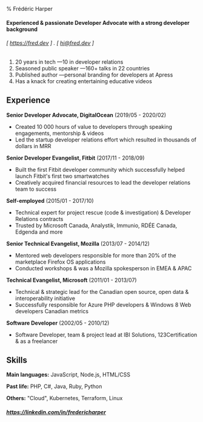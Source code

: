 % Frédéric Harper

#### Experienced & passionate Developer Advocate with a strong developer background
###### [ https://fred.dev ] . [ hi@fred.dev ]

1. 20 years in tech —10 in developer relations
2. Seasoned public speaker —160+ talks in 22 countries
3. Published author —personal branding for developers at Apress
4. Has a knack for creating entertaining educative videos

Experience
----------
**Senior Developer Advocate, DigitalOcean** (2019/05 - 2020/02)

- Created 10 000 hours of value to developers through speaking engagements, mentorship & videos
- Led the startup developer relations effort which resulted in thousands of dollars in MRR

**Senior Developer Evangelist, Fitbit** (2017/11 - 2018/09)

- Built the first Fitbit developer community which successfully helped launch Fitbit's first two smartwatches
- Creatively acquired financial resources to lead the developer relations team to success

**Self-employed** (2015/01 - 2017/10)

- Technical expert for project rescue (code & investigation) & Developer Relations contracts
- Trusted by Microsoft Canada, Analystik, Immunio, RDÉE Canada, Edgenda and more

**Senior Technical Evangelist, Mozilla** (2013/07 - 2014/12)

- Mentored web developers responsible for more than 20% of the marketplace Firefox OS applications
- Conducted workshops & was a Mozilla spokesperson in EMEA & APAC

**Technical Evangelist, Microsoft** (2011/01 - 2013/07)

- Technical & strategic lead for the Canadian open source, open data & interoperability initiative
- Successfully responsible for Azure PHP developers & Windows 8 Web developers Canadian metrics

**Software Developer** (2002/05 - 2010/12)

- Software Developer, team & project lead at IBI Solutions, 123Certification & as a freelancer

Skills
-----------
**Main languages:** JavaScript, Node.js, HTML/CSS

**Past life:** PHP, C#, Java, Ruby, Python

**Others:** "Cloud", Kubernetes, Terraform, Linux


##### https://linkedin.com/in/fredericharper
